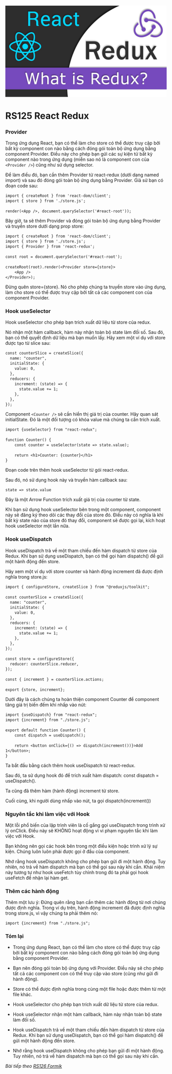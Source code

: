 ![Create-HTML-1](images/redux.jpg) 

# RS125 React Redux

### Provider

Trong ứng dụng React, bạn có thể làm cho store có thể được truy cập bởi bất kỳ component con nào bằng cách đóng gói toàn bộ ứng dụng bằng component Provider. Điều này cho phép bạn gửi các sự kiện từ bất kỳ component nào trong ứng dụng (miễn sao nó là component con của `<Provider />`) cũng như sử dụng selector.

Để làm điều đó, bạn cần thêm Provider từ react-redux (dưới dạng named import) và sau đó đóng gói toàn bộ ứng dụng bằng Provider. Giả sử bạn có đoạn code sau:

```
import { createRoot } from 'react-dom/client';
import { store } from './store.js';

render(<App />, document.querySelector('#react-root'));
```

Bây giờ, ta sẽ thêm Provider và đóng gói toàn bộ ứng dụng bằng Provider và truyền store dưới dạng prop store:

```
import { createRoot } from 'react-dom/client';
import { store } from './store.js';
import { Provider } from 'react-redux';

const root = document.querySelector('#react-root');

createRoot(root).render(<Provider store={store}>
    <App />
</Provider>);
```

Đừng quên store={store}. Nó cho phép chúng ta truyền store vào ứng dụng, làm cho store có thể được truy cập bởi tất cả các component con của component Provider.

### Hook useSelector 

Hook useSelector cho phép bạn trích xuất dữ liệu từ store của redux.

Nó nhận một hàm callback, hàm này nhận toàn bộ state làm đối số. Sau đó, bạn có thể quyết định dữ liệu mà bạn muốn lấy. Hãy xem một ví dụ với store được tạo từ slice sau:

```
const counterSlice = createSlice({
  name: "counter",
  initialState: {
    value: 0,
  },
  reducers: {
    increment: (state) => {
      state.value += 1;
    },
  },
});
```

Component `<Counter />` sẽ cần hiển thị giá trị của counter. Hãy quan sát initialState. Đó là một đối tượng có khóa value mà chúng ta cần trích xuất.

```
import {useSelector} from "react-redux";

function Counter() {
    const counter = useSelector(state => state.value);

    return <h1>Counter: {counter}</h1>
}
```

Đoạn code trên thêm hook useSelector từ gói react-redux.

Sau đó, nó sử dụng hook này và truyền hàm callback sau:

```
state => state.value
```

Đây là một Arrow Function trích xuất giá trị của counter từ state.

Khi bạn sử dụng hook useSelector bên trong một component, component này sẽ đăng ký theo dõi các thay đổi của store đó. Điều này có nghĩa là khi bất kỳ state nào của store đó thay đổi, component sẽ được gọi lại, kích hoạt hook useSelector một lần nữa.

### Hook useDispatch

Hook useDispatch trả về một tham chiếu đến hàm dispatch từ store của Redux. Khi bạn sử dụng useDispatch, bạn có thể gọi hàm dispatch() để gửi một hành động đến store.

Hãy xem một ví dụ với store counter và hành động increment đã được định nghĩa trong store.js:

```
import { configureStore, createSlice } from "@reduxjs/toolkit";

const counterSlice = createSlice({
  name: "counter",
  initialState: {
    value: 0,
  },
  reducers: {
    increment: (state) => {
      state.value += 1;
    },
  },
});

const store = configureStore({
  reducer: counterSlice.reducer,
});

const { increment } = counterSlice.actions;

export {store, increment};
```

Dưới đây là cách chúng ta hoàn thiện component Counter để component tăng giá trị biến đếm khi nhấp vào nút:

```
import {useDispatch} from "react-redux";
import {increment} from "./store.js";

export default function Counter() {
    const dispatch = useDispatch();

    return <button onClick={() => dispatch(increment())}>Add 1</button>;
}
```

Ta bắt đầu bằng cách thêm hook useDispatch từ react-redux.

Sau đó, ta sử dụng hook đó để trích xuất hàm dispatch: const dispatch = useDispatch(). 

Ta cũng đã thêm hàm (hành động) increment từ store.

Cuối cùng, khi người dùng nhấp vào nút, ta gọi dispatch(increment()) 

### Nguyên tắc khi làm việc với Hook

Một lỗi phổ biến của lập trình viên là cố gắng gọi useDispatch trong trình xử lý onClick. Điều này sẽ KHÔNG hoạt động vì vi phạm nguyên tắc khi làm việc với Hook.

Bạn không nên gọi các hook bên trong một điều kiện hoặc trình xử lý sự kiện. Chúng luôn luôn phải được gọi ở đầu của component. 

Nhớ rằng hook useDispatch không cho phép bạn gửi đi một hành động. Tuy nhiên, nó trả về hàm dispatch mà bạn có thể gọi sau này khi cần. Khái niệm này tương tự như hook useFetch tùy chỉnh trong đó ta phải gọi hook useFetch để nhận lại hàm get.

### Thêm các hành động

Thêm một lưu ý: Đừng quên rằng bạn cần thêm các hành động từ nơi chúng được định nghĩa. Trong ví dụ trên, hành động increment đã được định nghĩa trong store.js, vì vậy chúng ta phải thêm nó:

```
import {increment} from "./store.js";
```

### Tóm lại

- Trong ứng dụng React, bạn có thể làm cho store có thể được truy cập bởi bất kỳ component con nào bằng cách đóng gói toàn bộ ứng dụng bằng component Provider.

- Bạn nên đóng gói toàn bộ ứng dụng với Provider. Điều này sẽ cho phép tất cả các component con có thể truy cập vào store (cũng như gửi đi hành động).

- Store có thể được định nghĩa trong cùng một file hoặc được thêm từ một file khác.

- Hook useSelector cho phép bạn trích xuất dữ liệu từ store của redux.

- Hook useSelector nhận một hàm callback, hàm này nhận toàn bộ state làm đối số.

- Hook useDispatch trả về một tham chiếu đến hàm dispatch từ store của Redux. Khi bạn sử dụng useDispatch, bạn có thể gọi hàm dispatch() để gửi một hành động đến store.

- Nhớ rằng hook useDispatch không cho phép bạn gửi đi một hành động. Tuy nhiên, nó trả về hàm dispatch mà bạn có thể gọi sau này khi cần.

*Bài tiếp theo [RS126 Formik](/lesson/session/session_126_formik.md)*
